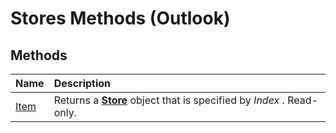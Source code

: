
# Stores Methods (Outlook)

## Methods



|**Name**|**Description**|
|:-----|:-----|
|[Item](b516241a-7baf-b04b-027d-25de80058fbe.md)|Returns a  **[Store](1eb22fe9-8849-7476-5388-2515b48591b9.md)** object that is specified by _Index_ . Read-only.|
